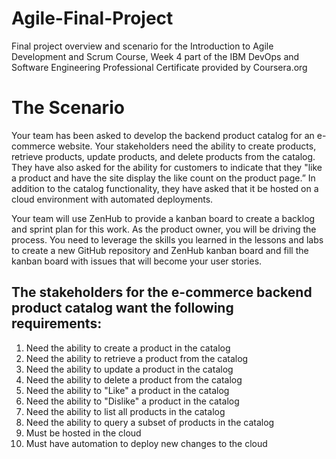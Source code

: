 # Agile-Final-Project
Final project overview and scenario for the Introduction to Agile Development and Scrum Course, Week 4 part of the IBM DevOps and Software Engineering Professional Certificate provided by Coursera.org

# The Scenario
Your team has been asked to develop the backend product catalog for an e-commerce website. Your stakeholders need the ability to create products, retrieve products, update products, and delete products from the catalog. They have also asked for the ability for customers to indicate that they "like a product and have the site display the like count on the product page.” In addition to the catalog functionality, they have asked that it be hosted on a cloud environment with automated deployments. 

Your team will use ZenHub to provide a kanban board to create a backlog and sprint plan for this work. As the product owner, you will be driving the process. You need to leverage the skills you learned in the lessons and labs to create a new GitHub repository and ZenHub kanban board and fill the kanban board with issues that will become your user stories. 

## The stakeholders for the e-commerce backend product catalog want the following requirements:
1. Need the ability to create a product in the catalog
2. Need the ability to retrieve a product from the catalog
3. Need the ability to update a product in the catalog
4. Need the ability to delete a product from the catalog
5. Need the ability to "Like" a product in the catalog
6. Need the ability to "Dislike" a product in the catalog
7. Need the ability to list all products in the catalog
8. Need the ability to query a subset of products in the catalog
9. Must be hosted in the cloud
10. Must have automation to deploy new changes to the cloud
